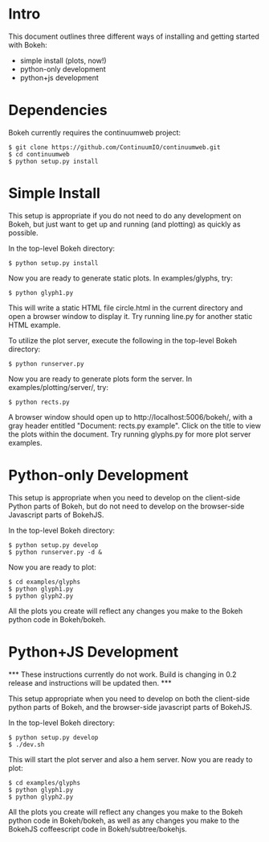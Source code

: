 
Intro
=====

This document outlines three different ways of installing and getting started with Bokeh:

* simple install (plots, now!)
* python-only development
* python+js development

Dependencies
============

Bokeh currently requires the continuumweb project:

    $ git clone https://github.com/ContinuumIO/continuumweb.git
    $ cd continuumweb
	$ python setup.py install

Simple Install
==============

This setup is appropriate if you do not need to do any development on Bokeh, but just want to get up and running (and plotting) as quickly as possible.

In the top-level Bokeh directory:

    $ python setup.py install

Now you are ready to generate static plots. In examples/glyphs, try:

    $ python glyph1.py

This will write a static HTML file circle.html in the current directory and open a browser window to display it. Try running line.py for another static HTML example.

To utilize the plot server, execute the following in the top-level Bokeh directory:

    $ python runserver.py

Now you are ready to generate plots form the server. In examples/plotting/server/, try:

    $ python rects.py

A browser window should open up to http://localhost:5006/bokeh/, with a gray
header entitled "Document: rects.py example".  Click on the title to view the
plots within the document.  Try running glyphs.py for more plot server examples.


Python-only Development
=======================

This setup is appropriate when you need to develop on the client-side Python parts of Bokeh, but do not need to develop on the browser-side Javascript parts of BokehJS.

In the top-level Bokeh directory:

    $ python setup.py develop
    $ python runserver.py -d &

Now you are ready to plot:

    $ cd examples/glyphs
    $ python glyph1.py
    $ python glyph2.py

All the plots you create will reflect any changes you make to the Bokeh python code in Bokeh/bokeh.


Python+JS Development
=====================

*** These instructions currently do not work. Build is changing in 0.2 release and instructions will be updated then. ***

This setup appropriate when you need to develop on both the client-side python parts of Bokeh, and the browser-side javascript parts of BokehJS.

In the top-level Bokeh directory:

    $ python setup.py develop
    $ ./dev.sh

This will start the plot server and also a hem server. Now you are ready to plot:

    $ cd examples/glyphs
    $ python glyph1.py
    $ python glyph2.py

All the plots you create will reflect any changes you make to the Bokeh python code in Bokeh/bokeh, as well as any changes you make to the BokehJS coffeescript code in Bokeh/subtree/bokehjs.

